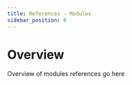 ```yaml
---
title: References - Modules
sidebar_position: 0
---
```


# Overview

Overview of modules references go here